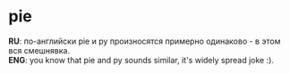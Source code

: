 # pie
**RU**: по-английски pie и py произносятся примерно одинаково - в этом вся смешнявка.  
**ENG**: you know that pie and py sounds similar, it's widely spread joke :).